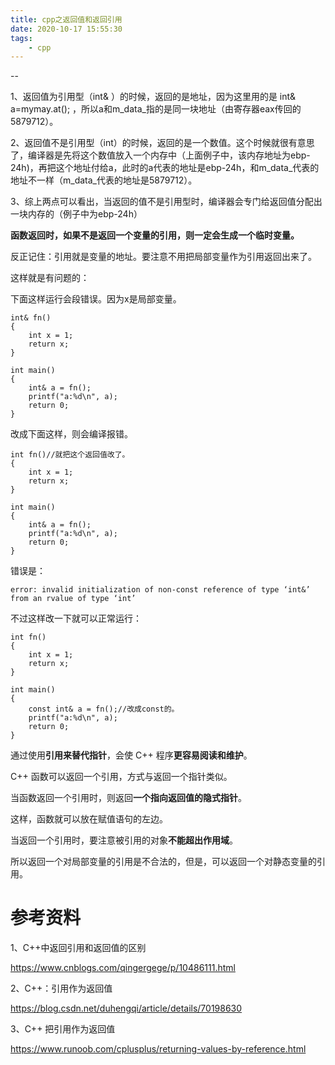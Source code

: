 ```yaml
---
title: cpp之返回值和返回引用
date: 2020-10-17 15:55:30
tags:
	- cpp
---
```


--

1、返回值为引用型（int& ）的时候，返回的是地址，因为这里用的是 int& a=mymay.at(); ，所以a和m_data_指的是同一块地址（由寄存器eax传回的5879712）。

2、返回值不是引用型（int）的时候，返回的是一个数值。这个时候就很有意思了，编译器是先将这个数值放入一个内存中（上面例子中，该内存地址为ebp-24h)，再把这个地址付给a，此时的a代表的地址是ebp-24h，和m_data_代表的地址不一样（m_data_代表的地址是5879712）。

3、综上两点可以看出，当返回的值不是引用型时，编译器会专门给返回值分配出一块内存的（例子中为ebp-24h）



**函数返回时，如果不是返回一个变量的引用，则一定会生成一个临时变量。**



反正记住：引用就是变量的地址。要注意不用把局部变量作为引用返回出来了。

这样就是有问题的：

下面这样运行会段错误。因为x是局部变量。

```
int& fn()
{
    int x = 1;
    return x;
}

int main()
{
    int& a = fn();
    printf("a:%d\n", a);
    return 0;
}
```

改成下面这样，则会编译报错。

```
int fn()//就把这个返回值改了。
{
    int x = 1;
    return x;
}

int main()
{
    int& a = fn();
    printf("a:%d\n", a);
    return 0;
}
```

错误是：

```
error: invalid initialization of non-const reference of type ‘int&’ from an rvalue of type ‘int’
```

不过这样改一下就可以正常运行：

```
int fn()
{
    int x = 1;
    return x;
}

int main()
{
    const int& a = fn();//改成const的。
    printf("a:%d\n", a);
    return 0;
}
```



通过使用**引用来替代指针**，会使 C++ 程序**更容易阅读和维护**。

C++ 函数可以返回一个引用，方式与返回一个指针类似。

当函数返回一个引用时，则返回**一个指向返回值的隐式指针**。

这样，函数就可以放在赋值语句的左边。

当返回一个引用时，要注意被引用的对象**不能超出作用域**。

所以返回一个对局部变量的引用是不合法的，但是，可以返回一个对静态变量的引用。



# 参考资料

1、C++中返回引用和返回值的区别

https://www.cnblogs.com/qingergege/p/10486111.html

2、C++：引用作为返回值

https://blog.csdn.net/duhengqi/article/details/70198630

3、C++ 把引用作为返回值

https://www.runoob.com/cplusplus/returning-values-by-reference.html